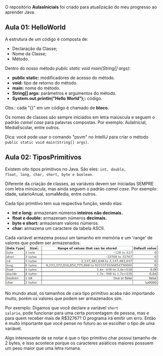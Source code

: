 O repositório <b>AulasIniciais</b> foi criado para atualização do meu progresso ao aprender Java.

<h2> Aula 01: HelloWorld</h2>
A estrutura de um código é composta de:

- Declaração da Classe;
- Nome da Classe;
- Método.

Dentro do nosso método _public static void main(String[] args)_:

- **public static:** modificadores de acesso do método.
- **void:** tipo de retorno do método.
- **main:** nome do método.
- **String[] args:** parâmetros e argumentos do método.
- **System.out.println("Hello World");:** código.

Obs.: cada "{}" em um código é chamado de **bloco.**

Os nomes de classes são sempre iniciados em letra maiúscula e seguem o padrão _camel case_ para palavras compostas.
Por exemplo: AulaInicial, MediaEscolar, entre outros.

Dica: você pode usar o comando "psvm" no IntelliJ para criar o método <code>public static void main(String[] args)</code>.

<h2> Aula 02: TiposPrimitivos</h2>

Existem oito tipos primitivos no Java. São eles:
<code>int, double, float, long, char, short, byte e boolean</code>.

Diferente da criação de classes, as variáveis devem ser iniciadas SEMPRE com letra minúscula, mas ainda seguem o padrão _camel case_.
Por exemplo: idade, salarioAnual, somaMedia, entre outros.

Cada tipo primitivo tem sua respectiva função, sendo elas:

- **int e long:** armazenam números **inteiros não decimais.**
- **float e double:** armazenam números **decimais.**
- **byte e short:** armazenam valores números.
- **char:** armazena um caractere da tabela ASCII.

Cada variável armazena possui um tamanho em memória e um 'range' de valores que podem ser armazenados.
![img.png](img.png)

No mundo atual, os tamanhos de cara tipo primitivo acaba não importando muito, porém os valores que podem ser armazenados sim.

Por exemplo: Digamos que você declare a variável <code>short salario</code>, pode funcionar para uma certa porcentagem de pessoa, mas e para quem receber mais de R$32767? O programa irá emitir um erro. Então é muito importante que você pense no futuro ao se escolher o tipo de uma variável.

Algo interessante de se notar é que o tipo primitivo char possui tamanho de 2 bytes, e isso acontece porque os caracteres asiáticos maiores possuem um peso maior que uma letra romana.